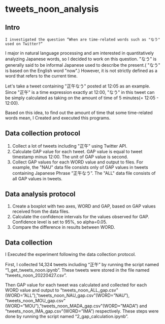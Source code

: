 # tweets_noon_analysis
## Intro
    I investigated the question “When are time-related words such as "なう" used on Twitter?”
I major in natural language processing and am interested in quantitatively analyzing Japanese words, so I decided to work on this question. "なう" is generally said to be informal Japanese used to describe the present.( "なう" is based on the English word "now".) However, it is not strictly defined as a word that refers to the current time.

Let's take a tweet containing "正午なう" posted at 12:05 as an example. Since "正午" is a time expression exactly at 12:00, "なう" in this tweet can be simply calculated as taking on the amount of time of 5 minutes(= 12:05 - 12:00). 

Based on this idea, to find out the amount of time that some time-related words mean, I Created and executed this programs.

## Data collection protocol
1.	Collect a lot of tweets including "正午" using Twitter API. 
2.	Calculate GAP value for each tweet. GAP value is equal to tweet timestamp minus 12:00. The unit of GAP value is second.
3.	Collect GAP values for each WORD value and output to files. For example, the "NAU" data file consists only of GAP values in tweets containing Japanese Phrase ”正午なう”. The "ALL" data file consists of all GAP values in tweets.

## Data analysis protocol
1.	Create a boxplot with two axes, WORD and GAP, based on GAP values received from the data files.
2.	Calculate the confidence intervals for the values observed for GAP. Confidence level is set to 95%, so alpha=0.05.
3.	Compare the difference in results between WORD.

## Data collection
  I Executed the experiment following the data collection protocol. 

First, I collected 14,324 tweets including “正午” by running the script named “1_get_tweets_noon.ipynb”.
These tweets were stored in the file named “tweets_noon_20220427.csv”.

Then GAP value for each tweet was calculated and collected for each WORD value and output to "tweets_noon_ALL_gap.csv"(WORD=”ALL”),"tweets_noon_NAU_gap.csv"(WORD=”NAU”), "tweets_noon_MOU_gap.csv"(WORD=”MOU”),"tweets_noon_MADA_gap.csv"(WORD=”MADA”) and "tweets_noon_IMA_gap.csv"(WORD=”IMA”) respectively.
These steps were done by running the script named “2_gap_calculation.ipynb”.
